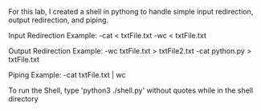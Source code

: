For this lab, I created a shell in pythong to handle simple input redirection,
output redirection, and piping.

Input Redirection Example:
      -cat < txtFile.txt
      -wc < txtFile.txt

Output Redirection Example:
       -wc txtFile.txt > txtFile2.txt
       -cat python.py > txtFile.txt

Piping Example:
       -cat txtFile.txt | wc



To run the Shell, type 'python3 ./shell.py' without quotes while in the shell directory
